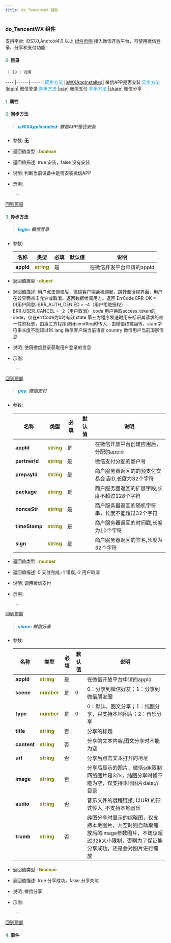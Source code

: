 ```yaml
---
title: do_TencentWX 组件
---
```


### do_TencentWX 组件

 支持平台: iOS7.0,Android4.0 以上
 [组件示例](https://github.com/do-api/docs-example/tree/master/source/view/do_TencentWX)
 接入微信开放平台，可使用微信登录、分享和支付功能

#### <font color ='#40A977'>**0.**</font> 目录

     | ID | 说明
---- |------|------|
<font color ='#0092db'>同步方法</font>  |[isWXAppInstalled](#isWXAppInstalled)| 微信APP是否安装
<font color ='#0092db'>异步方法</font>  |[login](#login)| 微信登录
<font color ='#0092db'>异步方法</font>  |[pay](#pay)| 微信支付
<font color ='#0092db'>异步方法</font>  |[share](#share)| 微信分享

#### <font color ='#40A977'>**1.**</font> 属性

#### <font color ='#40A977'>**2.**</font> 同步方法

>##### <span id=isWXAppInstalled><font color ='#0092db'>**isWXAppInstalled**</font></span>: 微信APP是否安装

- 参数: **无**
- 返回值类型 : <font color ='#808000'>**boolean**</font>
- 返回值描述: true 安装，false 没有安装
- 说明: 判断当前设备中是否安装微信APP
- 示例:

  ```javascript
  ...

  ```

[回到顶部](#top)

#### <font color ='#40A977'>**3.**</font> 异步方法

>##### <span id=login><font color ='#0092db'>**login**</font></span>: 微信登录

- 参数:

  名称 | 类型 |必填|默认值|说明
  ---- |-------------  |--------------|--------|------
  **appId** |<font color ='#808000'>**string**</font> | 是 | |在微信开发平台申请的appId
- 返回值类型 : <font color ='#808000'>**object**</font>
- 返回值描述: 用户点击授权后，微信客户端会被调起，跳转至授权界面，用户在该界面点击允许或取消，返回数据给调用方。返回
ErrCode	ERR_OK = 0(用户同意)
ERR_AUTH_DENIED = -4（用户拒绝授权）
ERR_USER_CANCEL = -2（用户取消）
code	用户换取access_token的code，仅在errCode为0时有效
state	第三方程序发送时用来标识其请求的唯一性的标志，由第三方程序调用sendReq时传入，由微信终端回传，state字符串长度不能超过1K
lang	微信客户端当前语言
country	微信用户当前国家信息
- 说明: 使用微信登录获取用户登录的信息
- 示例:

  ```javascript
  ...

  ```

[回到顶部](#top)

>##### <span id=pay><font color ='#0092db'>**pay**</font></span>: 微信支付

- 参数:

  名称 | 类型 |必填|默认值|说明
  ---- |-------------  |--------------|--------|------
  **appId** |<font color ='#808000'>**string**</font> | 是 | |在微信开放平台创建应用后，分配的appid
  **partnerId** |<font color ='#808000'>**string**</font> | 是 | |微信支付分配的商户号
  **prepayId** |<font color ='#808000'>**string**</font> | 是 | |商户服务器返回的的预支付交易会话ID,长度为32个字符
  **package** |<font color ='#808000'>**string**</font> | 是 | |商户服务器返回的扩展字段,长度不超过128个字符
  **nonceStr** |<font color ='#808000'>**string**</font> | 是 | |商户服务器返回的随机字符串，长度不能超过32个字符
  **timeStamp** |<font color ='#808000'>**string**</font> | 是 | |商户服务器返回的时间戳,长度为10个字符
  **sign** |<font color ='#808000'>**string**</font> | 是 | |商户服务器返回的签名,长度为32个字符
- 返回值类型 : <font color ='#808000'>**number**</font>
- 返回值描述: 0 支付完成,-1 错误,-2 用户取消
- 说明: 调用微信支付
- 示例:

  ```javascript
  ...

  ```

[回到顶部](#top)

>##### <span id=share><font color ='#0092db'>**share**</font></span>: 微信分享

- 参数:

  名称 | 类型 |必填|默认值|说明
  ---- |-------------  |--------------|--------|------
  **appId** |<font color ='#808000'>**string**</font> | 是 | |在微信开放平台申请的appId
  **scene** |<font color ='#808000'>**number**</font> | 是 | 0|0：分享到微信好友；1：分享到微信朋友圈
  **type** |<font color ='#808000'>**number**</font> | 是 | 0|0：默认，图文分享；1：纯图分享，只支持本地图片；2：音乐分享
  **title** |<font color ='#808000'>**string**</font> | 否 | |分享的标题
  **content** |<font color ='#808000'>**string**</font> | 否 | |分享的文本内容,图文分享时不能为空
  **url** |<font color ='#808000'>**string**</font> | 否 | |分享后点击文本打开的地址
  **image** |<font color ='#808000'>**string**</font> | 否 | |分享后显示的图片，微信sdk限制网络图片是32k，纯图分享时候不能为空，仅支持本地图片data://目录
  **audio** |<font color ='#808000'>**string**</font> | 否 | |音乐文件的远程链接, 以URL的形式传入, 不支持本地音乐
  **trumb** |<font color ='#808000'>**string**</font> | 否 | |纯图分享时显示的缩略图，仅支持本地图片，为空时则自动取缩放后的image参数图片，不建议超过32k大小限制，否则为了保证能分享成功，还是会对图片进行缩放
- 返回值类型 : <font color ='#808000'>**Boolean**</font>
- 返回值描述: true 分享成功，false 分享失败
- 说明: 微信分享
- 示例:

  ```javascript
  ...

  ```

[回到顶部](#top)


#### <font color ='#40A977'>**4.**</font> 事件


